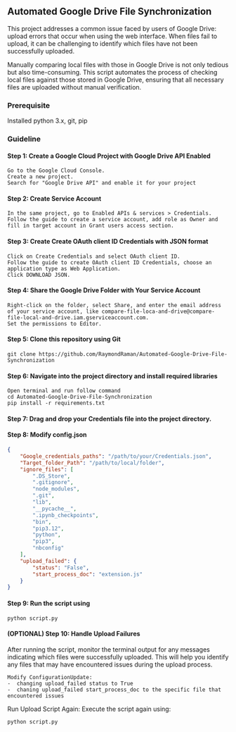 
## Automated Google Drive File Synchronization

This project addresses a common issue faced by users of Google Drive: upload errors that occur when using the web interface. When files fail to upload, it can be challenging to identify which files have not been successfully uploaded. 

Manually comparing local files with those in Google Drive is not only tedious but also time-consuming. This script automates the process of checking local files against those stored in Google Drive, ensuring that all necessary files are uploaded without manual verification.


### Prerequisite
Installed python 3.x, git, pip

### Guideline
#### Step 1: Create a Google Cloud Project with Google Drive API Enabled
```
Go to the Google Cloud Console.
Create a new project. 
Search for "Google Drive API" and enable it for your project
```
#### Step 2: Create Service Account
```
In the same project, go to Enabled APIs & services > Credentials.
Follow the guide to create a service account, add role as Owner and fill in target account in Grant users access section.
```
#### Step 3: Create Create OAuth client ID Credentials with JSON format
```
Click on Create Credentials and select OAuth client ID.
Follow the guide to create OAuth client ID Credentials, choose an application type as Web Application.
Click DOWNLOAD JSON.
```
#### Step 4: Share the Google Drive Folder with Your Service Account
```
Right-click on the folder, select Share, and enter the email address of your service account, like compare-file-loca-and-drive@compare-file-local-and-drive.iam.gserviceaccount.com. 
Set the permissions to Editor.
```
#### Step 5: Clone this repository using Git
```
git clone https://github.com/RaymondRaman/Automated-Google-Drive-File-Synchronization
```
#### Step 6: Navigate into the project directory and install required libraries
```
Open terminal and run follow command
cd Automated-Google-Drive-File-Synchronization
pip install -r requirements.txt
```
#### Step 7: Drag and drop your Credentials file into the project directory.
#### Step 8: Modify config.json
```json
{
    "Google_credentials_paths": "/path/to/your/Credentials.json",
    "Target_folder_Path": "/path/to/local/folder",
    "ignore_files": [
        ".DS_Store",
        ".gitignore",
        "node_modules",
        ".git",
        "lib",
        "__pycache__",
        ".ipynb_checkpoints",
        "bin",
        "pip3.12",
        "python",
        "pip3",
        "nbconfig"
    ],
    "upload_failed": {
        "status": "False",
        "start_process_doc": "extension.js"
    }
}
```
#### Step 9: Run the script using
```
python script.py
```
#### (OPTIONAL) Step 10: Handle Upload Failures
After running the script, monitor the terminal output for any messages indicating which files were successfully uploaded. This will help you identify any files that may have encountered issues during the upload process.
```
Modify ConfigurationUpdate:
-  changing upload_failed status to True
-  chaning upload_failed start_process_doc to the specific file that encountered issues
```
Run Upload Script Again: Execute the script again using:
```
python script.py
```






